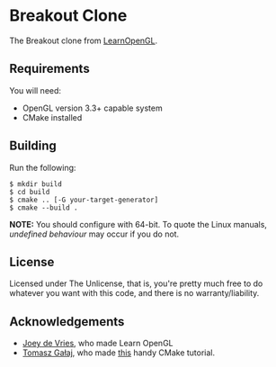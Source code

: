 # Breakout Clone
The Breakout clone from [LearnOpenGL](https://learnopengl.com/In-Practice/2D-Game/Breakout).

## Requirements
You will need:
- OpenGL version 3.3+ capable system
- CMake installed

## Building
Run the following:
```
$ mkdir build
$ cd build
$ cmake .. [-G your-target-generator]
$ cmake --build .
```
__NOTE:__ You should configure with 64-bit. To quote the Linux manuals, _undefined behaviour_ may occur if you do not.

## License
Licensed under The Unlicense, that is, you're pretty much free to do whatever you want with this code, and there is no warranty/liability.

## Acknowledgements
- [Joey de Vries](https://github.com/JoeyDeVries), who made Learn OpenGL
- [Tomasz Gałaj](https://github.com/Shot511), who made [this](https://shot511.github.io/2018-05-29-how-to-setup-opengl-project-with-cmake/) handy CMake tutorial.

